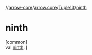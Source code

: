 //[arrow-core](../../../index.md)/[arrow.core](../index.md)/[Tuple13](index.md)/[ninth](ninth.md)

# ninth

[common]\
val [ninth](ninth.md): [I](index.md)
